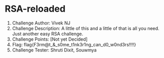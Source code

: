 # RSA-reloaded

1. Challenge Author: Vivek NJ
2. Challenge Description: A little of this and a little of that is all you need. Just another easy RSA challenge. 
3. Challenge Points: [Not yet Decided]
4. Flag: flag{F3rm@t_&_s0me_t1nk3r1ng_can_d0_w0nd3rs!!!!}
5. Challenge Tester: Shruti Dixit, Souwmya